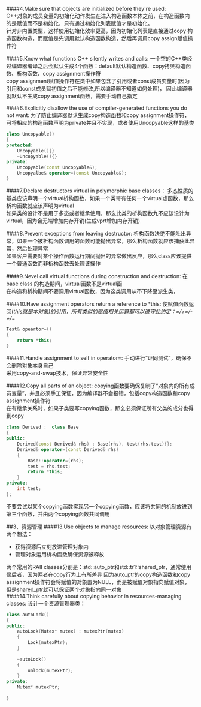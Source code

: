 ####4.Make sure that objects are initialized before they're used:  
C++对象的成员变量的初始化动作发生在进入构造函数本体之前，在构造函数内的是赋值而不是初始化，只有通过初始化列表赋值才是初始化。  
针对非内置类型，这样使用初始化效率更高，因为初始化列表是直接通过copy 构造函数构造，而赋值是先调用默认构造函数构造，然后再调用copy assign赋值操作符  

####5.Know what functions C++ silently writes and calls:
一个空的C++类经过编译器编译之后会默认生成4个函数：default默认构造函数、copy拷贝构造函数、析构函数、copy assignment操作符   
copy assignment赋值操作符在类中如果包含了引用或者const成员变量时(因为引用和const成员赋初值之后不能修改,所以编译器不知道如何处理)，
因此编译器就默认不生成copy assignment函数，需要手动自己指定  

####6.Explicitly disallow the use of compiler-generated functions you do not want:
为了防止编译器默认生成copy构造函数和copy assignment操作符，可将相应的构造函数声明为private并且不实现，或者使用Uncopyable这样的基类
```c++
class Uncopyable()
{
protected:
    Uncopyable(){}
    ~Uncopyable(){}
private:
    Uncopyable(const Uncopyable&);
    Uncopyalbe& operator=(const Uncopyable&);
}
```

####7.Declare destructors virtual in polymorphic base classes：
多态性质的基类应该声明一个virtual析构函数，如果一个类带有任何一个virtual虚函数，那么析构函数就应该声明为virtual  
如果类的设计不是用于多态或者继承使用，那么此类的析构函数九不应该设计为virtual，因为会无端增加内存开销(生成vprt增加内存开销)   

####8.Prevent exceptions from leaving destructor:
析构函数决绝不能吐出异常，如果一个被析构函数调用的函数可能抛出异常，那么析构函数就应该捕获此异常，然后处理异常   
如果客户需要对某个操作函数运行期间抛出的异常做出反应，那么class应该提供一个普通函数而非析构函数去处理该操作

####9.Nevel call virtual functions during construction and destruction:
在base class 的构造期间，virtual函数不是virtual函  
在构造和析构期间不要调用virtual函数，因为这类调用从不下降至派生类，

####10.Have assignment operators return a reference to *this:
使赋值函数返回(*this就是本对象)的引用，所有类似的赋值相关运算都可以遵守此约定：=/+=/-+/*=

```c++
Test& opeartor=()
{
    return *this;
}
```

####11.Handle assignment to self in operator=:
手动进行“证同测试”，确保不会删除对象本身自己  
采用copy-and-swap技术，保证异常安全性

####12.Copy all parts of an object:
copying函数要确保复制了“对象内的所有成员变量”，并且必须手工保证，因为编译器不会报错，包括copy构造函数和copy assignment操作符  
在有继承关系时，如果子类要写copying函数，那么必须保证所有父类的成分也得到copy  
```c++
class Derived :  class Base
{
public:
    Derived(const Derived& rhs) : Base(rhs), test(rhs.test){};
    Derived& operator=(const Derived& rhs)
    {
        Base::operator=(rhs);
        test = rhs.test;
        return *this;
    }
private:
    int test;
};
```
不要尝试以某个copying函数实现另一个copying函数，应该将共同的机制放进到第三个函数，并由两个copying函数共同调用  

##3、资源管理
####13.Use objects to manage resources:
以对象管理资源有两个想法：
 + 获得资源后立刻放进管理对象内
 + 管理对象运用析构函数确保资源被释放

两个常用的RAII classes分别是：std::auto_ptr和std::tr1::shared_ptr，通常使用侯后者，因为两者在copy行为上有所差异
因为auto_ptr的copy构造函数和copy assignment操作符会将赋值的对象置为NULL，而是被赋值对象指向赋值对象，但是shared_ptr就可以保证两个对象指向同一对象  
####14.Think carefully about copying behavior in resources-managing classes:
设计一个资源管理器类：
```c++
class autoLock()
{
public:
    autoLock(Mutex* mutex) : mutexPtr(mutex)
    {
        Lock(mutexPtr);
    }
    
    ~autoLock()
    {
        unlock(mutexPtr);
    }
private:
    Mutex* mutexPtr;
    
}
```






